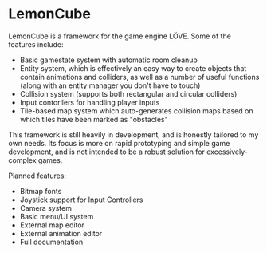 # LemonCube

LemonCube is a framework for the game engine LÖVE. Some of the features include:
- Basic gamestate system with automatic room cleanup
- Entity system, which is effectively an easy way to create objects that contain animations and colliders, as well as a number of useful functions (along with an entity manager you don't have to touch)
- Collision system (supports both rectangular and circular colliders)
- Input contorllers for handling player inputs
- Tile-based map system which auto-generates collision maps based on which tiles have been marked as "obstacles"

This framework is still heavily in development, and is honestly tailored to my own needs. Its focus is more on rapid prototyping and simple game development, and is not intended to be a robust solution for excessively-complex games.

Planned features:
- Bitmap fonts
- Joystick support for Input Controllers
- Camera system
- Basic menu/UI system
- External map editor
- External animation editor
- Full documentation